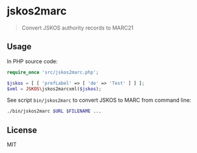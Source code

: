 # jskos2marc

> Convert JSKOS authority records to MARC21 

## Usage

In PHP source code:

~~~php
require_once 'src/jskos2marc.php';

$jskos = [ [ 'prefLabel' => [ 'de' => 'Test' ] ] ];
$xml = JSKOS\jskos2marcxml($jskos);
~~~

See script `bin/jskos2marc` to convert JSKOS to MARC from command line:

~~~bash
./bin/jskos2marc $URL $FILENAME ...
~~~

## License

MIT
